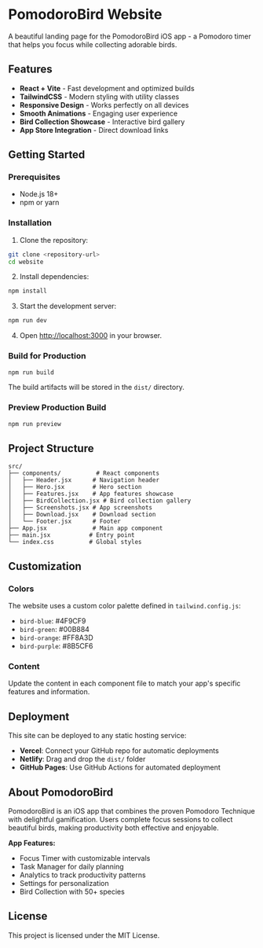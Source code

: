 # PomodoroBird Website

A beautiful landing page for the PomodoroBird iOS app - a Pomodoro timer that helps you focus while collecting adorable birds.

## Features

- **React + Vite** - Fast development and optimized builds
- **TailwindCSS** - Modern styling with utility classes
- **Responsive Design** - Works perfectly on all devices
- **Smooth Animations** - Engaging user experience
- **Bird Collection Showcase** - Interactive bird gallery
- **App Store Integration** - Direct download links

## Getting Started

### Prerequisites

- Node.js 18+ 
- npm or yarn

### Installation

1. Clone the repository:
```bash
git clone <repository-url>
cd website
```

2. Install dependencies:
```bash
npm install
```

3. Start the development server:
```bash
npm run dev
```

4. Open [http://localhost:3000](http://localhost:3000) in your browser.

### Build for Production

```bash
npm run build
```

The build artifacts will be stored in the `dist/` directory.

### Preview Production Build

```bash
npm run preview
```

## Project Structure

```
src/
├── components/          # React components
│   ├── Header.jsx      # Navigation header
│   ├── Hero.jsx        # Hero section
│   ├── Features.jsx    # App features showcase
│   ├── BirdCollection.jsx # Bird collection gallery
│   ├── Screenshots.jsx # App screenshots
│   ├── Download.jsx    # Download section
│   └── Footer.jsx      # Footer
├── App.jsx             # Main app component
├── main.jsx           # Entry point
└── index.css          # Global styles
```

## Customization

### Colors

The website uses a custom color palette defined in `tailwind.config.js`:

- `bird-blue`: #4F9CF9
- `bird-green`: #00B884
- `bird-orange`: #FF8A3D
- `bird-purple`: #8B5CF6

### Content

Update the content in each component file to match your app's specific features and information.

## Deployment

This site can be deployed to any static hosting service:

- **Vercel**: Connect your GitHub repo for automatic deployments
- **Netlify**: Drag and drop the `dist/` folder
- **GitHub Pages**: Use GitHub Actions for automated deployment

## About PomodoroBird

PomodoroBird is an iOS app that combines the proven Pomodoro Technique with delightful gamification. Users complete focus sessions to collect beautiful birds, making productivity both effective and enjoyable.

**App Features:**
- Focus Timer with customizable intervals
- Task Manager for daily planning
- Analytics to track productivity patterns
- Settings for personalization
- Bird Collection with 50+ species

## License

This project is licensed under the MIT License.